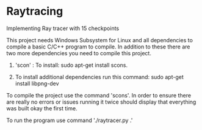 # Raytracing
Implementing Ray tracer with 15 checkpoints

This project needs Windows Subsystem for Linux and all dependencies to compile a basic C/C++ program to compile. In addition to these there are two more dependencies you need to compile this project.

1) 'scon' :
To install: sudo apt-get install scons.

2) To install additional dependencies run this command: sudo apt-get install libpng-dev

To compile the project use the command 'scons'.
In order to ensure there are really no errors or issues running it twice should display that everything was built okay the first time.

To run the program use command './raytracer.py .'
